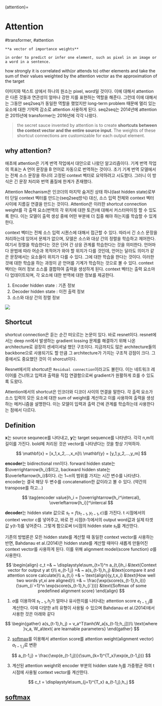 (attention)=
# Attention

#transformer, #attention

```{note} Attention
**a vector of importance weights**

in order to predict or infer one element, such as pixel in an image or a word in a sentence.
```

how strongly it is correlated with(or attends to) other elements and take the sum of their values weighted by the attention vector as the approximation of the target

이미지와 텍스트 상에서 하나의 원소는 pixel, word일 것이다. 이에 대해서 attention은 다른 것들과 연관성이 얼마나 강한 지를 표현하는 역할을 해준다. 그런데 이에 대해서는 그동안 seq2seq가 동일한 역할을 했었지만 long-term problem 때문에 멀리 있는 요소에 대한 기억력 감소로 attention 사용하게 된다. seq2seq는 2014년에 attention은 2015년에 transformer는 2016년에 각각 나왔다.

> the secret sauce invented by attention is to create **shortcuts between the context vector and the entire source input**. The weights of these shortcut connections are customizable for each output element.

## why attention?

애초에 attention은 기계 번역 작업에서 대안으로 나왔던 알고리즘이다. 기계 번역 작업의 목표는 A 언어 문장을 B 언어로 자동으로 번역하는 것이다. 초기 기계 번역 모델에서는 전체 소스 문장을 하나의 고정된 context 벡터로 요약하려고 시도했다. 그러니 이 방식은 긴 문장 처리와 번역 품질에 한계가 존재했다. 

Attention Mechanism은 인코더의 마지막 숨겨진 상태 하나(last hidden state)로부터 단일 context 벡터를 만드는(seq2seq방식) 대신, 소스 입력 전체와 context 벡터 사이에 지름길 연결을 만드는 것이다. Attention은 이러한 shortcut connection weight를 각 출력 요소(번역의 각 위치에 대한 토큰)에 대해서 커스터마이징 할 수 있도록 한다. 이는 모델이 출력 생성 중에 어떤 부분에 더 집중 해야 하는지를 학습할 수 있게 한다.

context 벡터는 전체 소스 입력 시퀀스에 대해서 접근할 수 있다. 따라서 긴 소스 문장을 처리하는데 있어서 문제가 없으며, 모델은 소스와 대상 간의 정렬을 학습하고 제어한다. 여기서 정렬을 학습한다는 것은 단어 간 상응 관계를 학습한다는 것을 의미한다. 언어마다 문법에 따라 어순과 목적어가 와야 할 위치가 다를 것인데, 언어는 달라도 의미가 같은 문장에서는 요소들이 위치가 다를 수 있다. 그에 대한 학습을 한다는 것이다. 이러한 것에 대한 학습을 하는 과정이 곧 언어를 기계가 학습하는 것으로 볼 수 있다. context 벡터는 여러 정보 소스를 결합하여 출력을 생성하게 된다. context 벡터는 출력 요소마다 업데이트되며, 각 요소에 대한 번역에 대한 정보를 제공한다.

1. Encoder hidden state : 기존 정보
2. Decoder hidden state : 이전 출력 정보
3. 소스와 대상 간의 정렬 정보

![](https://lilianweng.github.io/posts/2018-06-24-attention/encoder-decoder-attention.png)


## Shortcut

shortcut connection은 듣는 순간 떠오르는 논문이 있다. 바로 resnet이다. resnet에서는 deep nn에서 발생하는 gradient lossing 문제를 해결하기 위해 나온 architecture로 굉장히 센세이셔널 했던 구조이다. 지금까지도 많은 architecture들의 backbone으로 사용되기도 할 만큼 그 architecture가 가지는 구조적 강점이 크다. 그 중에서도 중요했던 것이 이 shorcut이다.

Resnet에서의 shortcut은 `Residual connection`이라고도 불린다. 이는 네트워크 레이어를 건너뛰고 입력과 출력을 직접 연결함으로써 gradient가 원활하게 흐를 수 있도록 도왔다.

Attention에서의 shortcut은 인코더와 디코더 사이의 연결을 말한다. 각 출력 요소가 소스 입력의 모든 요소에 대한 sum of weight를 계산하고 이를 사용하여 출력을 생성하는 메커니즘을 설명한다. 이는 모델이 입력과 출력 간에 관계를 학습하는데 사용한다는 점에서 다르다.


## Definition

$\mathbf{x}$는 source sequnece를 나타내고, $\mathbf{y}$는 target sequence를 나타낸다. 각각 n,m의 길이를 가진다. bold체 처리된 것은 vector를 나타낸다는 것을 항상 기억하자.

$$
\mathbf{x} = [x_1,x_2,...,x_n]\\
\mathbf{y} = [y_1,y_2,...,y_m]
$$

**encoder**는 bidirectional rnn이다. forward hidden state는 $\overrightarrow{h_i}$이고, backward hidden state는 $\overleftarrow{h_i}$이다. $i$는 1~n의 범위를 가지는 시간 변수를 나타낸다. encoder는 결국 해당 두 변수를 concatenation한 값이라고 볼 수 있다. (약간의 transpose를 하고...)

$$
\tag{encoder value}h_i = [\overrightarrow{h_i^\intercal}, \overleftarrow{h_i}]^\intercal
$$

**decoder**는 hidden state 값으로 $s_t=f(s_{t-1},y_{t-1},c)$를 가진다. t 시점에서의 context vector c를 넣어주고, 바로 전 시점(t-1)에서의 output word값과 실제 타겟 값 y(t-1)를 넣어준다. 그렇게 함으로써 t시점의 hidden state $s_t$를 계산한다.

기존의 방법론은 모든 hidden state를 계산할 때 동일한 context vector를 사용하는 반면, Bahdanau et al.(2014)은 hidden state를 계산할 때마다 새롭게 만들어진 context vector를 사용하게 된다. 이를 위해 alignment model(score function) $a$를 사용한다.

$$
\begin{align}
c_t =& ~ \displaystyle\sum_{t=1}^n a_{t,i}h_i &\text{Context vector for output y at t}\\
e_{t-1,j} =& ~ a(s_{t-1},h_j) &\text{compare it and attention score calculate}\\
a_{t,i} =& ~ \text{align}(y_t,x_i) &\text{How well two words yt,xi are aligned}\\
=& ~ \frac{\exp(score(s_{t-1},h_i))}{\sum_{i`=1}^n \exp(score(s_{t-1},h_{i`}))} &\text{Softmax of some predefined alignment score}
\end{align}
$$

1. $a$를 이용하여 $s_{t-1}, h_j$가 얼마나 유사한지를 나타내는 attention score $e_{t-1,j}$를 계산한다. 이때 다양한 a의 유형이 사용될 수 있으며 Bahdanau et al.(2014)에서 사용한 것은 아래와 같다

$$
\begin{gather}
a(s_{t-1},h_j) = v_a^T(tanh(W_a[s_{t-1};h_j]))\\
\text{where }v_a, W_a\text{ are learnable parameters}
\end{gather}
$$

2. [softmax](softmax)를 이용해서 attention score를 attention weight(alignment vector) $a_{t-1,j}$로 변환

$$
a_{t-1,j} = \frac{\exp(e_{t-1,j})}{\sum_{k=1}^{T_x}\exp(e_{t-1,j})}
$$

3. 계산된 attention weight와 encoder 부분의 hidden state $h_j$를 가중평균 하여 t시점에 사용될 context vector를 계산한다.

$$
c_t = \displaystyle\sum_{j=1}^{T_x} a_{t-1,j},h_j
$$
 
## [softmax](softmax)

